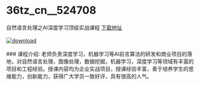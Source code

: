 # 36tz_cn__524708
自然语言处理之AI深度学习顶级实战课程
[下载地址](http://www.36tz.cn/article/524708 "下载地址")
<br/></br>[![download](http://36tz.cn/muke_img/2019_02_4-13-300x169.png "下载地址")](http://www.36tz.cn/article/524708 "下载地址")
<br/></br>### 课程介绍:
老师负责深度学习，机器学习等AI前言算法的研发和商业项目的落地，对自然语言处理，图像处理，数据挖掘，机器学习，深度学习等领域有丰富的项目和工程经验。授课内容均为企业实战项目，授课经验丰富，善于培养学生的思维能力，创新能力，获得广大学员一致好评，具有很高的人气。


